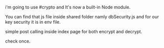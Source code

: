 i'm going to use #crypto and It's now a built-in Node module.

You can find that js file inside shared folder namly dbSecurity.js and for our key security it is in env file.

simple post calling inside index page for both encrypt and decrypt.

check once.